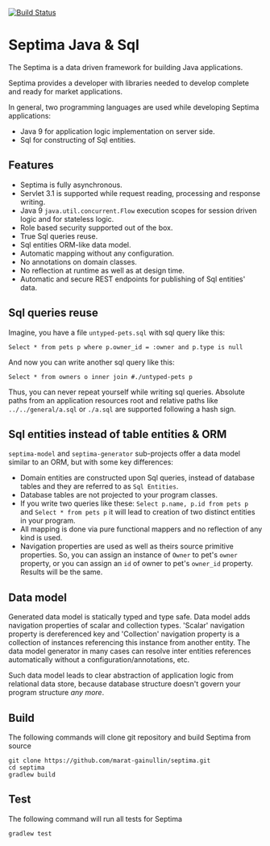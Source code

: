 [![Build Status](https://travis-ci.org/marat-gainullin/septima.svg?branch=master)](https://travis-ci.org/marat-gainullin/septima)

# Septima Java & Sql

The Septima is a data driven framework for building Java applications.

Septima provides a developer with libraries needed to develop complete and ready for market applications.

In general, two programming languages are used while developing Septima applications:
* Java 9 for application logic implementation on server side.
* Sql for constructing of Sql entities.

## Features
* Septima is fully asynchronous.
* Servlet 3.1 is supported while request reading, processing and response writing.
* Java 9 `java.util.concurrent.Flow` execution scopes for session driven logic and for stateless logic.
* Role based security supported out of the box.
* True Sql queries reuse.
* Sql entities ORM-like data model.
* Automatic mapping without any configuration.
* No annotations on domain classes.
* No reflection at runtime as well as at design time.
* Automatic and secure REST endpoints for publishing of Sql entities' data.

## Sql queries reuse
Imagine, you have a file `untyped-pets.sql` with sql query like this:
```
Select * from pets p where p.owner_id = :owner and p.type is null
```
And now you can write another sql query like this:
```
Select * from owners o inner join #./untyped-pets p
```
Thus, you can never repeat yourself while writing sql queries.
Absolute paths from an application resources root and relative paths like `../../general/a.sql` or `./a.sql` are supported following a hash sign.

## Sql entities instead of table entities & ORM
`septima-model` and `septima-generator` sub-projects offer a data model similar to an ORM, but with some key differences:
* Domain entities are constructed upon Sql queries, instead of database tables and they are referred to as `Sql Entities`.
* Database tables are not projected to your program classes.
* If you write two queries like these: `Select p.name, p.id from pets p` and `Select * from pets p` it will lead to creation of two distinct entities in your program.
* All mapping is done via pure functional mappers and no reflection of any kind is used.
* Navigation properties are used as well as theirs source primitive properties.
So, you can assign an instance of `Owner` to pet's `owner` property, or you can assign an `id` of owner to pet's `owner_id` property. Results will be the same.

## Data model
Generated data model is statically typed and type safe.
Data model adds navigation properties of scalar and collection types.
'Scalar' navigation property is dereferenced key and 'Collection' navigation property is a collection of instances referencing this instance from another entity.
The data model generator in many cases can resolve inter entities references automatically without a configuration/annotations, etc.

Such data model leads to clear abstraction of application logic from relational data store, because database structure doesn't govern your program structure *any more*.

## Build
The following commands will clone git repository and build Septima from source
```
git clone https://github.com/marat-gainullin/septima.git
cd septima
gradlew build
```

## Test
The following command will run all tests for Septima
```
gradlew test
```
